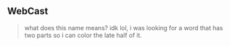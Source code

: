 ## WebCast
> what does this name means? idk lol, i was looking for a word that has two parts so i can color the late half of it.


